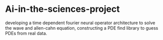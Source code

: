 # Ai-in-the-sciences-project
developing a time dependent fourier neural operator architecture to solve the wave and allen-cahn equation, constructing a PDE find library to guess PDEs from real data.
